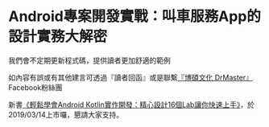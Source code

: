 # Android專案開發實戰：叫車服務App的設計實務大解密

我們會不定期更新程式碼，提供讀者更加舒適的範例

如內容有誤或有其他建言可透過『讀者回函』或是聯繫[『博碩文化 DrMaster』](https://www.facebook.com/DrMasterTW/)Facebook粉絲團

新書[《輕鬆學會Android Kotlin實作開發：精心設計16個Lab讓你快速上手》](https://www.books.com.tw/products/0010815422)，於2019/03/14上市囉，懇請大家支持。
